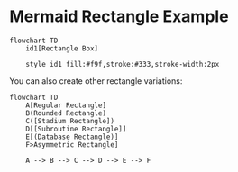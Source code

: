 # Mermaid Rectangle Example

```mermaid
flowchart TD
    id1[Rectangle Box]
    
    style id1 fill:#f9f,stroke:#333,stroke-width:2px
```

You can also create other rectangle variations:

```mermaid
flowchart TD
    A[Regular Rectangle]
    B(Rounded Rectangle)
    C([Stadium Rectangle])
    D[[Subroutine Rectangle]]
    E[(Database Rectangle)]
    F>Asymmetric Rectangle]
    
    A --> B --> C --> D --> E --> F
```
